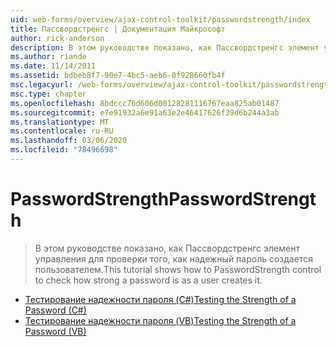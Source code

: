 ```yaml
---
uid: web-forms/overview/ajax-control-toolkit/passwordstrength/index
title: Пассвордстренгс | Документация Майкрософт
author: rick-anderson
description: В этом руководстве показано, как Пассвордстренгс элемент управления для проверки того, как надежный пароль создается пользователем.
ms.author: riande
ms.date: 11/14/2011
ms.assetid: bdbeb8f7-90e7-4bc5-aeb6-0f928660fb4f
msc.legacyurl: /web-forms/overview/ajax-control-toolkit/passwordstrength
msc.type: chapter
ms.openlocfilehash: 8bdccc76d606d00128281116767eaa825ab01487
ms.sourcegitcommit: e7e91932a6e91a63e2e46417626f39d6b244a3ab
ms.translationtype: MT
ms.contentlocale: ru-RU
ms.lasthandoff: 03/06/2020
ms.locfileid: "78496698"
---
```

# <a name="passwordstrength"></a><span data-ttu-id="bf12c-103">PasswordStrength</span><span class="sxs-lookup"><span data-stu-id="bf12c-103">PasswordStrength</span></span>

> <span data-ttu-id="bf12c-104">В этом руководстве показано, как Пассвордстренгс элемент управления для проверки того, как надежный пароль создается пользователем.</span><span class="sxs-lookup"><span data-stu-id="bf12c-104">This tutorial shows how to PasswordStrength control to check how strong a password is as a user creates it.</span></span>

- [<span data-ttu-id="bf12c-105">Тестирование надежности пароля (C#)</span><span class="sxs-lookup"><span data-stu-id="bf12c-105">Testing the Strength of a Password (C#)</span></span>](testing-the-strength-of-a-password-cs.md)
- [<span data-ttu-id="bf12c-106">Тестирование надежности пароля (VB)</span><span class="sxs-lookup"><span data-stu-id="bf12c-106">Testing the Strength of a Password (VB)</span></span>](testing-the-strength-of-a-password-vb.md)
